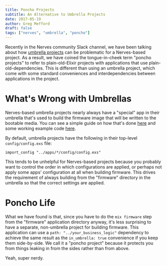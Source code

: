 ```yaml
---
title: Poncho Projects
subtitle: An Alternative to Umbrella Projects
date: 2017-05-19
author: Greg Mefford
draft: false
tags: ["nerves", "umbrella", "poncho"]
---
```


Recently in the Nerves community Slack channel, we have been talking about how [umbrella projects](http://elixir-lang.org/getting-started/mix-otp/dependencies-and-umbrella-apps.html#umbrella-projects) can be problematic for a Nerves-based project.
As a result, we have coined the tongue-in-cheek term "poncho projects" to refer to plain-old-Elixir projects with applications that use plain-old-dependencies.
This is different than using an umbrella project, which come with some standard conveniences and interdependencies between applications in the project.

<!--more-->

# What's Wrong with Umbrellas

Nerves-based umbrella projects nearly always have a "special" app in their umbrella that's used to build the firmware image that will be written to the bootable media.
You can see a simple guide on how that's done [here](https://hexdocs.pm/nerves/user-interfaces.html) and some working example code [here](https://github.com/nerves-project/nerves-examples/tree/master/hello_phoenix).

By default, umbrella projects have the following in their top-level `config/config.exs` file:

```
import_config "../apps/*/config/config.exs"
```

This tends to be unhelpful for Nerves-based projects because you probably want to control the order in which configurations are applied, or perhaps not apply some apps' configuration at all when building firmware.
This drives the requirement of always building from the "firmware" directory in the umbrella so that the correct settings are applied.

# Poncho Life

What we have found is that, since you have to do the `mix firmware` step from the "firmware" application directory anyway, it's less surprising to have a separate, non-umbrella project for building firmware.
This application can use a `path: "../your_business_logic"` dependency to achieve the same result as the `in_umbrella: true` convenience if you keep them side-by-side.
We call it a "poncho project" because it protects you from things leaking in from the sides rather than from above.

Yeah, super nerdy.
